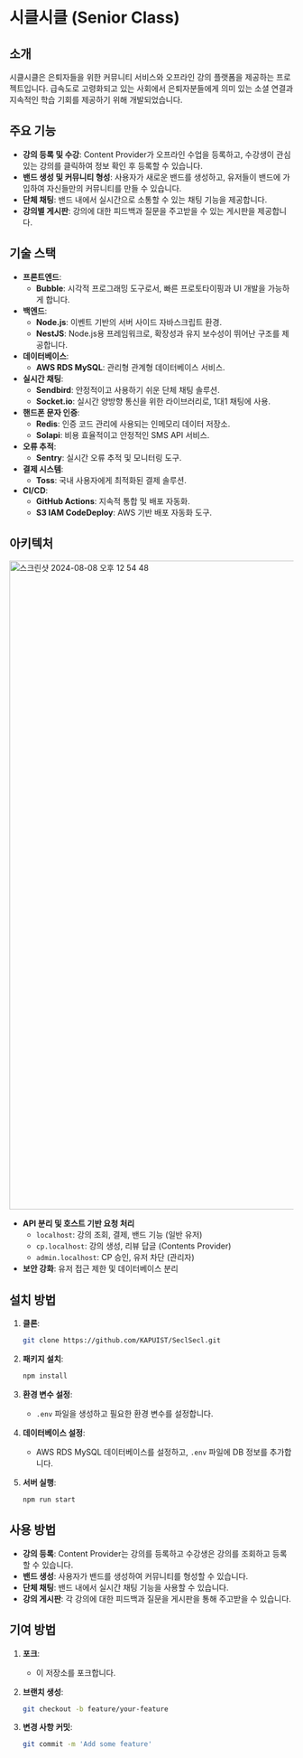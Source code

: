 # 시클시클 (Senior Class)

## 소개

시클시클은 은퇴자들을 위한 커뮤니티 서비스와 오프라인 강의 플랫폼을 제공하는 프로젝트입니다. 급속도로 고령화되고 있는 사회에서 은퇴자분들에게 의미 있는 소셜 연결과 지속적인 학습 기회를 제공하기 위해 개발되었습니다.

## 주요 기능

- **강의 등록 및 수강**: Content Provider가 오프라인 수업을 등록하고, 수강생이 관심 있는 강의를 클릭하여 정보 확인 후 등록할 수 있습니다.
- **밴드 생성 및 커뮤니티 형성**: 사용자가 새로운 밴드를 생성하고, 유저들이 밴드에 가입하여 자신들만의 커뮤니티를 만들 수 있습니다.
- **단체 채팅**: 밴드 내에서 실시간으로 소통할 수 있는 채팅 기능을 제공합니다.
- **강의별 게시판**: 강의에 대한 피드백과 질문을 주고받을 수 있는 게시판을 제공합니다.

## 기술 스택

- **프론트엔드**:
  - **Bubble**: 시각적 프로그래밍 도구로서, 빠른 프로토타이핑과 UI 개발을 가능하게 합니다.
- **백엔드**:
  - **Node.js**: 이벤트 기반의 서버 사이드 자바스크립트 환경.
  - **NestJS**: Node.js용 프레임워크로, 확장성과 유지 보수성이 뛰어난 구조를 제공합니다.
- **데이터베이스**:
  - **AWS RDS MySQL**: 관리형 관계형 데이터베이스 서비스.
- **실시간 채팅**:
  - **Sendbird**: 안정적이고 사용하기 쉬운 단체 채팅 솔루션.
  - **Socket.io**: 실시간 양방향 통신을 위한 라이브러리로, 1대1 채팅에 사용.
- **핸드폰 문자 인증**:
  - **Redis**: 인증 코드 관리에 사용되는 인메모리 데이터 저장소.
  - **Solapi**: 비용 효율적이고 안정적인 SMS API 서비스.
- **오류 추적**:
  - **Sentry**: 실시간 오류 추적 및 모니터링 도구.
- **결제 시스템**:
  - **Toss**: 국내 사용자에게 최적화된 결제 솔루션.
- **CI/CD**:
  - **GitHub Actions**: 지속적 통합 및 배포 자동화.
  - **S3 IAM CodeDeploy**: AWS 기반 배포 자동화 도구.

## 아키텍처

<img width="1149" alt="스크린샷 2024-08-08 오후 12 54 48" src="https://github.com/user-attachments/assets/f847a60d-93ad-4f7e-9852-ad6c52e95cfb">


- **API 분리 및 호스트 기반 요청 처리**
  - `localhost`: 강의 조회, 결제, 밴드 기능 (일반 유저)
  - `cp.localhost`: 강의 생성, 리뷰 답글 (Contents Provider)
  - `admin.localhost`: CP 승인, 유저 차단 (관리자)
- **보안 강화**: 유저 접근 제한 및 데이터베이스 분리

## 설치 방법

1. **클론**:

   ```bash
   git clone https://github.com/KAPUIST/SeclSecl.git
   ```

2. **패키지 설치**:

   ```bash
   npm install
   ```

3. **환경 변수 설정**:

   - `.env` 파일을 생성하고 필요한 환경 변수를 설정합니다.

4. **데이터베이스 설정**:

   - AWS RDS MySQL 데이터베이스를 설정하고, `.env` 파일에 DB 정보를 추가합니다.

5. **서버 실행**:
   ```bash
   npm run start
   ```

## 사용 방법

- **강의 등록**: Content Provider는 강의를 등록하고 수강생은 강의를 조회하고 등록할 수 있습니다.
- **밴드 생성**: 사용자가 밴드를 생성하여 커뮤니티를 형성할 수 있습니다.
- **단체 채팅**: 밴드 내에서 실시간 채팅 기능을 사용할 수 있습니다.
- **강의 게시판**: 각 강의에 대한 피드백과 질문을 게시판을 통해 주고받을 수 있습니다.

## 기여 방법

1. **포크**:

   - 이 저장소를 포크합니다.

2. **브랜치 생성**:

   ```bash
   git checkout -b feature/your-feature
   ```

3. **변경 사항 커밋**:

   ```bash
   git commit -m 'Add some feature'
   ```
